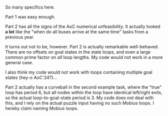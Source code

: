 So many specifics here.

Part 1 was easy enough.

Part 2 has all the signs of the AoC numerical unfeasibility.
It actually looked **a lot** like the "when do all buses arrive at the same time" tasks from a previous year.

It turns out not to be, however.
Part 2 is actually remarkable well-behaved.
There are no offsets on goal states in the state loops, and even a large common prime factor on *all* loop lengths.
My code would not work in a more general case.

I also think my code would not work with loops containing multiple goal states (hey-o AoC'24?)...

Part 2 actually has a curveball in the second example task, where the "true" loop has period 6, but all nodes within the loop have identical left/right exits, so the actual loop-to-goal-state period is 3.
My code does not deal with this, and I rely on the actual puzzle input having no such Mobius loops.
I hereby claim naming Mobius loops.


